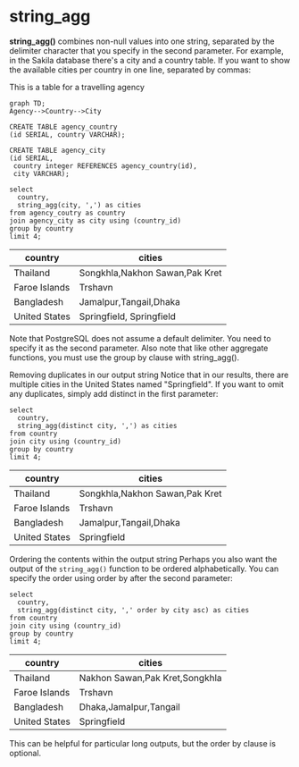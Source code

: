 # string_agg

**string_agg()** combines non-null values into one string, separated by the delimiter character that you specify in the second parameter. 
For example, in the Sakila database there's a city and a country table. If you want to show the available cities per country in one line, separated by commas:

This is a table for a travelling agency

```mermaid
graph TD;
Agency-->Country-->City
```
```PGSQL
CREATE TABLE agency_country
(id SERIAL, country VARCHAR);

CREATE TABLE agency_city
(id SERIAL, 
 country integer REFERENCES agency_country(id),
 city VARCHAR);

select
  country,
  string_agg(city, ',') as cities
from agency_coutry as country
join agency_city as city using (country_id)
group by country
limit 4;
```

country                |             cities             
-----------------------|--------------------------------
| Thailand             | Songkhla,Nakhon Sawan,Pak Kret
| Faroe Islands        | Trshavn
| Bangladesh           | Jamalpur,Tangail,Dhaka
| United States        | Springfield, Springfield
 
Note that PostgreSQL does not assume a default delimiter. You need to specify it as the second parameter. Also note that like other aggregate functions, you must use the group by clause with string_agg().

Removing duplicates in our output string
Notice that in our results, there are multiple cities in the United States named "Springfield". If you want to omit any duplicates, simply add distinct in the first parameter:

```PGSQL
select
  country,
  string_agg(distinct city, ',') as cities
from country
join city using (country_id)
group by country
limit 4;
```

country               |             cities             
----------------------|--------------------------------
 Thailand             | Songkhla,Nakhon Sawan,Pak Kret
 Faroe Islands        | Trshavn
 Bangladesh           | Jamalpur,Tangail,Dhaka
 United States        | Springfield
 
Ordering the contents within the output string
Perhaps you also want the output of the `string_agg()` function to be ordered alphabetically. You can specify the order using order by after the second parameter:

```PGSQL
select
  country,
  string_agg(distinct city, ',' order by city asc) as cities
from country
join city using (country_id)
group by country
limit 4;
```

country               |             cities             
----------------------|--------------------------------
 Thailand             | Nakhon Sawan,Pak Kret,Songkhla
 Faroe Islands        | Trshavn
 Bangladesh           | Dhaka,Jamalpur,Tangail
 United States        | Springfield
 
This can be helpful for particular long outputs, but the order by clause is optional.

